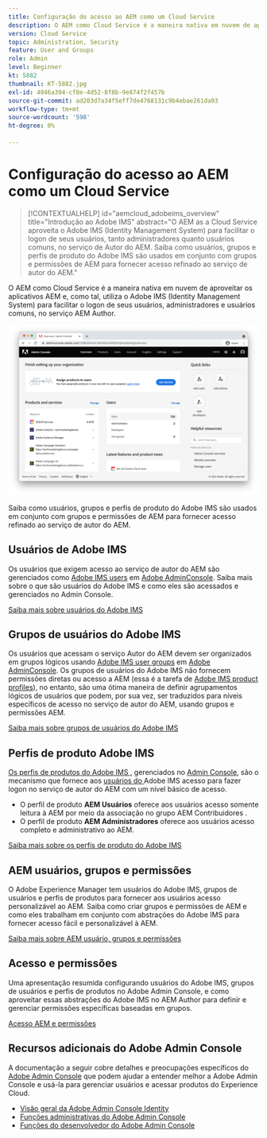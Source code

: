 ```yaml
---
title: Configuração do acesso ao AEM como um Cloud Service
description: O AEM como Cloud Service é a maneira nativa em nuvem de aproveitar os aplicativos AEM e, como tal, utiliza o Adobe IMS (Identity Management System) para facilitar o logon de usuários, administradores e usuários comuns, no serviço de autor do AEM. Saiba como usuários, grupos de usuários e perfis de produtos do Adobe IMS são usados junto a grupos e permissões de AEM para fornecer acesso específico ao AEM Author.
version: Cloud Service
topic: Administration, Security
feature: User and Groups
role: Admin
level: Beginner
kt: 5882
thumbnail: KT-5882.jpg
exl-id: 4846a394-cf8e-4d52-8f8b-9e874f2f457b
source-git-commit: ad203d7a34f5eff7de4768131c9b4ebae261da93
workflow-type: tm+mt
source-wordcount: '598'
ht-degree: 0%

---
```


# Configuração do acesso ao AEM como um Cloud Service

>[!CONTEXTUALHELP]
>id="aemcloud_adobeims_overview"
>title="Introdução ao Adobe IMS"
>abstract="O AEM as a Cloud Service aproveita o Adobe IMS (Identity Management System) para facilitar o logon de seus usuários, tanto administradores quanto usuários comuns, no serviço de Autor do AEM. Saiba como usuários, grupos e perfis de produto do Adobe IMS são usados em conjunto com grupos e permissões de AEM para fornecer acesso refinado ao serviço de autor do AEM."

O AEM como Cloud Service é a maneira nativa em nuvem de aproveitar os aplicativos AEM e, como tal, utiliza o Adobe IMS (Identity Management System) para facilitar o logon de seus usuários, administradores e usuários comuns, no serviço AEM Author.

![Adobe Admin Console](./assets/hero.png)

Saiba como usuários, grupos e perfis de produto do Adobe IMS são usados em conjunto com grupos e permissões de AEM para fornecer acesso refinado ao serviço de autor do AEM.

## Usuários de Adobe IMS

Os usuários que exigem acesso ao serviço de autor do AEM são gerenciados como [Adobe IMS users](https://helpx.adobe.com/br/enterprise/using/set-up-identity.html) em [Adobe AdminConsole](https://adminconsole.adobe.com). Saiba mais sobre o que são usuários do Adobe IMS e como eles são acessados e gerenciados no Admin Console.

[Saiba mais sobre usuários do Adobe IMS](./adobe-ims-users.md)

## Grupos de usuários do Adobe IMS

Os usuários que acessam o serviço Autor do AEM devem ser organizados em grupos lógicos usando [Adobe IMS user groups](https://helpx.adobe.com/enterprise/using/user-groups.html) em [Adobe AdminConsole](https://adminconsole.adobe.com). Os grupos de usuários do Adobe IMS não fornecem permissões diretas ou acesso a AEM (essa é a tarefa de [Adobe IMS product profiles](#adobe-ims-product-profiles)), no entanto, são uma ótima maneira de definir agrupamentos lógicos de usuários que podem, por sua vez, ser traduzidos para níveis específicos de acesso no serviço de autor do AEM, usando grupos e permissões AEM.

[Saiba mais sobre grupos de usuários do Adobe IMS](./adobe-ims-user-groups.md)

## Perfis de produto Adobe IMS

[Os perfis de produtos do Adobe IMS ](https://helpx.adobe.com/enterprise/using/manage-permissions-and-roles.html), gerenciados no  [Admin Console](https://adminconsole.adobe.com), são o mecanismo que fornece aos  [usuários do ](#adobe-ims-users) Adobe IMS acesso para fazer logon no serviço de autor do AEM com um nível básico de acesso.

+ O perfil de produto __AEM Usuários__ oferece aos usuários acesso somente leitura à AEM por meio da associação no grupo AEM Contribuidores .
+ O perfil de produto __AEM Administradores__ oferece aos usuários acesso completo e administrativo ao AEM.

[Saiba mais sobre os perfis de produto do Adobe IMS](./adobe-ims-product-profiles.md)

## AEM usuários, grupos e permissões

O Adobe Experience Manager tem usuários do Adobe IMS, grupos de usuários e perfis de produtos para fornecer aos usuários acesso personalizável ao AEM. Saiba como criar grupos e permissões de AEM e como eles trabalham em conjunto com abstrações do Adobe IMS para fornecer acesso fácil e personalizável à AEM.

[Saiba mais sobre AEM usuário, grupos e permissões](./aem-users-groups-and-permissions.md)

## Acesso e permissões

Uma apresentação resumida configurando usuários do Adobe IMS, grupos de usuários e perfis de produtos no Adobe Admin Console, e como aproveitar essas abstrações do Adobe IMS no AEM Author para definir e gerenciar permissões específicas baseadas em grupos.

[Acesso AEM e permissões](./walk-through.md)

## Recursos adicionais do Adobe Admin Console

A documentação a seguir cobre detalhes e preocupações específicos do [Adobe Admin Console](https://adminconsole.adobe.com) que podem ajudar a entender melhor a Adobe Admin Console e usá-la para gerenciar usuários e acessar produtos do Experience Cloud.

+ [Visão geral da Adobe Admin Console Identity](https://helpx.adobe.com/enterprise/using/identity.html)
+ [Funções administrativas do Adobe Admin Console](https://helpx.adobe.com/enterprise/using/admin-roles.html)
+ [Funções do desenvolvedor do Adobe Admin Console](https://helpx.adobe.com/enterprise/using/manage-developers.html)
